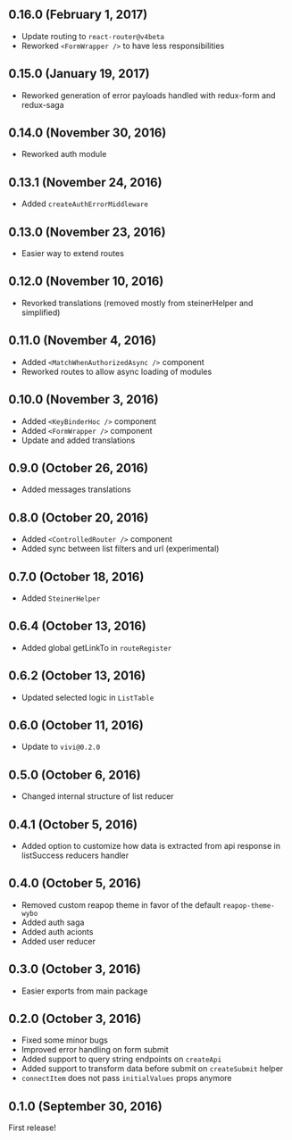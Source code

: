 ## 0.16.0 (February 1, 2017)

- Update routing to `react-router@v4beta`
- Reworked `<FormWrapper />` to have less responsibilities

## 0.15.0 (January 19, 2017)

- Reworked generation of error payloads handled with redux-form and redux-saga

## 0.14.0 (November 30, 2016)

- Reworked auth module

## 0.13.1 (November 24, 2016)

- Added `createAuthErrorMiddleware`

## 0.13.0 (November 23, 2016)

- Easier way to extend routes

## 0.12.0 (November 10, 2016)

- Revorked translations (removed mostly from steinerHelper and simplified)

## 0.11.0 (November 4, 2016)

- Added `<MatchWhenAuthorizedAsync />` component
- Reworked routes to allow async loading of modules

## 0.10.0 (November 3, 2016)

- Added `<KeyBinderHoc />` component
- Added `<FormWrapper />` component
- Update and added translations

## 0.9.0 (October 26, 2016)

- Added messages translations

## 0.8.0 (October 20, 2016)

- Added `<ControlledRouter />` component
- Added sync between list filters and url (experimental)

## 0.7.0 (October 18, 2016)

- Added `SteinerHelper`

## 0.6.4 (October 13, 2016)

- Added global getLinkTo in `routeRegister`

## 0.6.2 (October 13, 2016)

- Updated selected logic in `ListTable`

## 0.6.0 (October 11, 2016)

- Update to `vivi@0.2.0`

## 0.5.0 (October 6, 2016)

- Changed internal structure of list reducer

## 0.4.1 (October 5, 2016)

- Added option to customize how data is extracted from api response in listSuccess reducers handler

## 0.4.0 (October 5, 2016)

- Removed custom reapop theme in favor of the default `reapop-theme-wybo`
- Added auth saga
- Added auth acionts
- Added user reducer

## 0.3.0 (October 3, 2016)

- Easier exports from main package

## 0.2.0 (October 3, 2016)

- Fixed some minor bugs
- Improved error handling on form submit
- Added support to query string endpoints on `createApi`
- Added support to transform data before submit on `createSubmit` helper
- `connectItem` does not pass `initialValues` props anymore

## 0.1.0 (September 30, 2016)

First release!